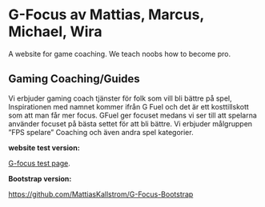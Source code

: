 # G-Focus av Mattias, Marcus, Michael, Wira
A website for game coaching. We teach noobs how to become pro. 


## Gaming Coaching/Guides


Vi erbjuder gaming coach tjänster för folk som vill bli bättre på spel, 
Inspirationen med namnet kommer ifrån G Fuel och det är ett kosttillskott som att man får mer focus. GFuel ger focuset medans vi ser till att spelarna använder focuset på bästa settet för att bli bättre.
Vi erbjuder målgruppen ”FPS spelare”  Coaching och även andra spel kategorier.


**website test version:**

[G-focus test page](wira08.github.io/).


**Bootstrap version:**

https://github.com/MattiasKallstrom/G-Focus-Bootstrap
